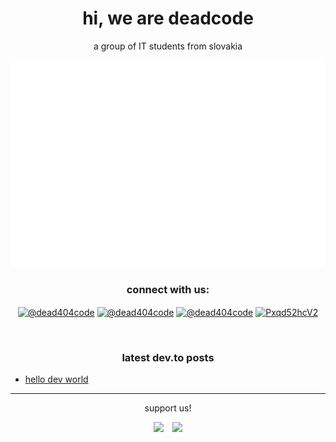 <h1 align="center">hi, we are deadcode</h1>
<p align="center">a group of IT students from slovakia</p>

<p align="center"><img src="github-metrics.svg"></p>

<h3 align="center">connect with us:</h3>
<p align="center">
<a href="https://dev.to/@dead404code" target="blank"><img align="center" src="https://raw.githubusercontent.com/rahuldkjain/github-profile-readme-generator/master/src/images/icons/Social/devto.svg" alt="@dead404code" height="30" width="40" /></a>
<a href="https://instagram.com/@dead404code" target="blank"><img align="center" src="https://raw.githubusercontent.com/rahuldkjain/github-profile-readme-generator/master/src/images/icons/Social/instagram.svg" alt="@dead404code" height="30" width="40" /></a>
<a href="https://www.youtube.com/@dead404code" target="blank"><img align="center" src="https://raw.githubusercontent.com/rahuldkjain/github-profile-readme-generator/master/src/images/icons/Social/youtube.svg" alt="@dead404code" height="30" width="40" /></a>
<a href="https://discord.gg/Pxqd52hcV2" target="blank"><img align="center" src="https://raw.githubusercontent.com/rahuldkjain/github-profile-readme-generator/master/src/images/icons/Social/discord.svg" alt="Pxqd52hcV2" height="30" width="40" /></a>
</p>
<br>
<h3 align="center">latest dev.to posts</h3>

<!-- BLOG-POST-LIST:START -->
- [hello dev world](https://dev.to/dead404code/hello-dev-world-4iea)
<!-- BLOG-POST-LIST:END -->
---
<p align=center>support us!</p>

<p align="center"><span><a href="https://ko-fi.com/deadcodegames"><img src="https://ko-fi.com/img/githubbutton_sm.svg"></a> <a href="https://patreon.com/deadcodegames"><img src="https://github.com/DeadCodeGames/.github/assets/73738591/573cfa59-c0bd-4daa-a0de-da88ec6a717e" height="30"></a></span></p>
